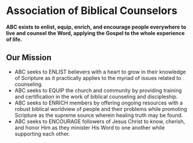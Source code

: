 # Association of Biblical Counselors

**ABC exists to enlist, equip, enrich, and encourage people everywhere to live and counsel the Word, applying the Gospel to the whole experience of life.**

## Our Mission
- ABC seeks to ENLIST believers with a heart to grow in their knowledge of Scripture as it practically applies to the myriad of issues related to counseling.
- ABC seeks to EQUIP the church and community by providing training and certification in the work of biblical counseling and discipleship.
- ABC seeks to ENRICH members by offering ongoing resources with a robust biblical worldview of people and their problems while promoting Scripture as the supreme source wherein 
healing truth may be found.
- ABC seeks to ENCOURAGE followers of Jesus Christ to know, cherish, and honor Him as they minister His Word to one another while supporting each other.

